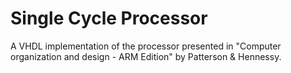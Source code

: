 # Single Cycle Processor

A VHDL implementation of the processor presented in "Computer organization and design - ARM Edition" by Patterson & Hennessy.


